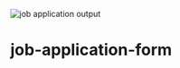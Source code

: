 ![job application output](https://user-images.githubusercontent.com/83449998/215312758-24dfbcb1-cc59-4fda-93ca-f88376ee20a7.png)
# job-application-form
